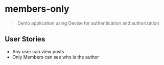 # members-only

> Demo application using Devise for authentication and authorization

## User Stories
- Any user can view posts
- Only Members can see who is the author
